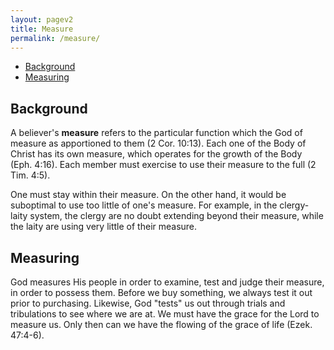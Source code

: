 ```yaml
---
layout: pagev2
title: Measure
permalink: /measure/
---
```

- [Background](#background)
- [Measuring](#measuring)

## Background

A believer's **measure** refers to the particular function which the God of measure as apportioned to them (2 Cor. 10:13). Each one of the Body of Christ has its own measure, which operates for the growth of the Body (Eph. 4:16). Each member must exercise to use their measure to the full (2 Tim. 4:5).

One must stay within their measure. On the other hand, it would be suboptimal to use too little of one's measure. For example, in the clergy-laity system, the clergy are no doubt extending beyond their measure, while the laity are using very little of their measure.

## Measuring

God measures His people in order to examine, test and judge their measure, in order to possess them. Before we buy something, we always test it out prior to purchasing. Likewise, God "tests" us out through trials and tribulations to see where we are at. We must have the grace for the Lord to measure us. Only then can we have the flowing of the grace of life (Ezek. 47:4-6). 